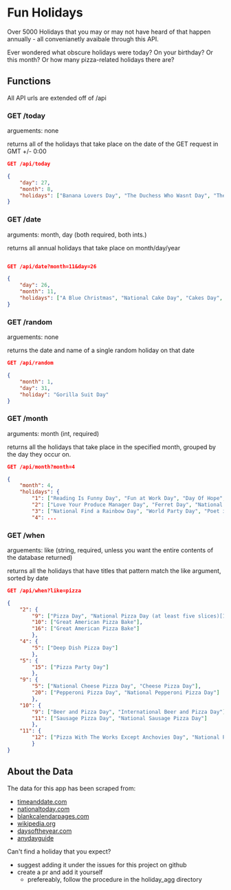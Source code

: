 # Fun Holidays

Over 5000 Holidays that you may or may not have heard of that happen annually - all convenianetly avaibale through this API. 

Ever wondered what obscure holidays were today? On your birthday? Or this month? Or how many pizza-related holidays there are? 

## Functions

All API urls are extended off of /api

### GET /today

arguements: none

returns all of the holidays that take place on the date of the GET request in GMT +/- 0:00

```JSON
GET /api/today

{
    "day": 27, 
    "month": 8, 
    "holidays": ["Banana Lovers Day", "The Duchess Who Wasnt Day", "The Duchess Who Wasn't Day", "Petroleum Day", "Tug-of-War Day", "International Bat Night", "National Pots de Cr\u00e8me Day", "Burger Day", "Pots De Creme Day", "National Banana Lovers Day", "International Lottery Day"]
}
```

### GET /date

arguments: month, day (both required, both ints.)

returns all annual holidays that take place on month/day/year

``` JSON

GET /api/date?month=11&day=26

{
    "day": 26, 
    "month": 11, 
    "holidays": ["A Blue Christmas", "National Cake Day", "Cakes Day", "Turkey Free Thanksgiving", "Cake Day", "Day of Mourning"]
}

```

### GET /random

arguements: none

returns the date and name of a single random holiday on that date

``` JSON
GET /api/random

{
    "month": 1, 
    "day": 31, 
    "holiday": "Gorilla Suit Day"
}
```

### GET /month

arguments: month (int, required)

returns all the holidays that take place in the specified month, grouped by the day they occur on.

``` JSON
GET /api/month?month=4

{
    "month": 4, 
    "holidays": {
        "1": ["Reading Is Funny Day", "Fun at Work Day", "Day Of Hope", "One Cent Day", "Sourdough Bread Day", "Fun Day"], 
        "2": ["Love Your Produce Manager Day", "Ferret Day", "National Peanut Butter and Jelly Day", "Peanut Butter and Jelly Day", "World Autism Day", "Children's Book Day", "Tell A Lie Day"], 
        "3": ["National Find a Rainbow Day", "World Party Day", "Poet in a Cupcake Day", "Tweed Day", "Fish Fingers and Custard Day", "Find A Rainbow Day", "Chocolate Mousse Day", "Walk to Work Day"], 
        "4": ...
```

### GET /when

arguements: like (string, required, unless you want the entire contents of the database returned)

returns all the holidays that have titles that pattern match the like argument, sorted by date

``` JSON
GET /api/when?like=pizza

{
    "2": {
        "9": ["Pizza Day", "National Pizza Day (at least five slices)[1]"], 
        "10": ["Great American Pizza Bake"], 
        "16": ["Great American Pizza Bake"]
        }, 
    "4": {
        "5": ["Deep Dish Pizza Day"]
        }, 
    "5": {
        "15": ["Pizza Party Day"]
        }, 
    "9": {
        "5": ["National Cheese Pizza Day", "Cheese Pizza Day"], 
        "20": ["Pepperoni Pizza Day", "National Pepperoni Pizza Day"]
        }, 
    "10": {
        "9": ["Beer and Pizza Day", "International Beer and Pizza Day"], 
        "11": ["Sausage Pizza Day", "National Sausage Pizza Day"]
        }, 
    "11": {
        "12": ["Pizza With The Works Except Anchovies Day", "National Pizza with the Works Except Anchovies Day"]
        }
}

```
## About the Data

The data for this app has been scraped from:

* [timeanddate.com](https://www.timeanddate.com/holidays/fun/)
* [nationaltoday.com](https://nationaltoday.com/fun-holidays/)
* [blankcalendarpages.com](https://blankcalendarpages.com/holidays/fun)
* [wikipedia.org](https://en.wikipedia.org/wiki/List_of_food_days)
* [daysoftheyear.com](https://www.daysoftheyear.com/)
* [anydayguide](https://anydayguide.com/calendar/)

Can't find a holiday that you expect? 

* suggest adding it under the issues for this project on github
* create a pr and add it yourself
    * prefereably, follow the procedure in the holiday_agg directory